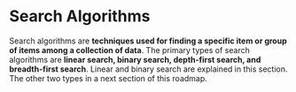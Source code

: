 # Search Algorithms

Search algorithms are **techniques used for finding a specific item or group of items among a collection of data**. The primary types of search algorithms are **linear search, binary search, depth-first search, and breadth-first search**. Linear and binary search are explained in this section. The other two types in a next section of this roadmap.
